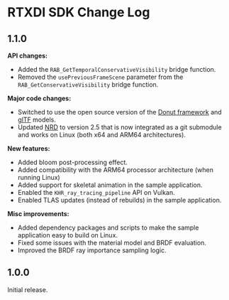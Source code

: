 # RTXDI SDK Change Log

## 1.1.0


**API changes:**

- Added the `RAB_GetTemporalConservativeVisibility` bridge function.
- Removed the `usePreviousFrameScene` parameter from the `RAB_GetConservativeVisibility` bridge function.

**Major code changes:**

- Switched to use the open source version of the [Donut framework](https://github.com/NVIDIAGameWorks/donut) and [glTF](https://www.khronos.org/gltf) models.
- Updated [NRD](https://github.com/NVIDIAGameWorks/RayTracingDenoiser) to version 2.5 that is now integrated as a git submodule and works on Linux (both x64 and ARM64 architectures).

**New features:**

- Added bloom post-processing effect.
- Added compatibility with the ARM64 processor architecture (when running Linux)
- Added support for skeletal animation in the sample application.
- Enabled the `KHR_ray_tracing_pipeline` API on Vulkan.
- Enabled TLAS updates (instead of rebuilds) in the sample application.

**Misc improvements:**

- Added dependency packages and scripts to make the sample application easy to build on Linux.
- Fixed some issues with the material model and BRDF evaluation.
- Improved the BRDF ray importance sampling logic.

## 1.0.0

Initial release.
